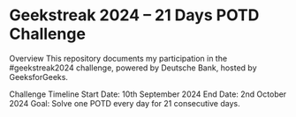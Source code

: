 # Geekstreak 2024 – 21 Days POTD Challenge

Overview
This repository documents my participation in the #geekstreak2024 challenge, powered by Deutsche Bank, hosted by GeeksforGeeks.

Challenge Timeline
  Start Date: 10th September 2024
  End Date: 2nd October 2024
  Goal: Solve one POTD every day for 21 consecutive days.
